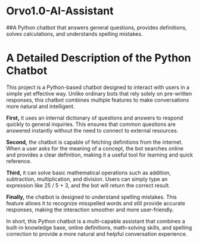 # Orvo1.0-AI-Assistant
##A Python chatbot that answers general questions, provides definitions, solves calculations, and understands spelling mistakes.

# A Detailed Description of the Python Chatbot

This project is a Python-based chatbot designed to interact with users in a simple yet effective way. Unlike ordinary bots that rely solely on pre-written responses, this chatbot combines multiple features to make conversations more natural and intelligent.

**First,** it uses an internal dictionary of questions and answers to respond quickly to general inquiries. This ensures that common questions are answered instantly without the need to connect to external resources.

**Second,** the chatbot is capable of fetching definitions from the internet. When a user asks for the meaning of a concept, the bot searches online and provides a clear definition, making it a useful tool for learning and quick reference.

**Third,** it can solve basic mathematical operations such as addition, subtraction, multiplication, and division. Users can simply type an expression like 25 / 5 + 3, and the bot will return the correct result.

**Finally,** the chatbot is designed to understand spelling mistakes. This feature allows it to recognize misspelled words and still provide accurate responses, making the interaction smoother and more user-friendly.

In short, this Python chatbot is a multi-capable assistant that combines a built-in knowledge base, online definitions, math-solving skills, and spelling correction to provide a more natural and helpful conversation experience.

